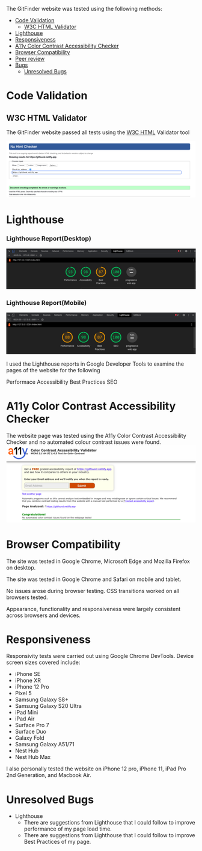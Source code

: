 The GitFinder website was tested using the following methods:

- [Code Validation]()
  - [W3C HTML Validator]()
- [Lighthouse]()
- [Responsiveness]()
- [A11y Color Contrast Accessibility Checker]()
- [Browser Compatibility]()
- [Peer review]()
- [Bugs]()
  - [Unresolved Bugs]()
 
# Code Validation

## W3C HTML Validator
The GitFinder website passed all tests using the [W3C HTML](https://validator.w3.org) Validator tool

![HTML Checker.](/assets/readme/htmlchecker.jpg)

# Lighthouse
### Lighthouse Report(Desktop)
![Lighthouse Report for Desktop.](/assets/readme/desktopspeed.jpg)

### Lighthouse Report(Mobile)
![Lighthouse Report for Desktop.](/assets/readme/mobilespeed.jpg)

I used the Lighthouse reports in Google Developer Tools to examine the pages of the website for the following

Performace
Accessibility
Best Practices
SEO

# A11y Color Contrast Accessibility Checker
The website page was tested using the A11y Color Contrast Accessibility Checker and no automated colour contrast issues were found.
![Color Contrast Checker.](/assets/readme/colorValidator.jpg)

# Browser Compatibility
The site was tested in Google Chrome, Microsoft Edge and Mozilla Firefox on desktop.

The site was tested in Google Chrome and Safari on mobile and tablet.

No issues arose during browser testing. CSS transitions worked on all browsers tested.

Appearance, functionality and responsiveness were largely consistent across browsers and devices. 

# Responsiveness

Responsivity tests were carried out using Google Chrome DevTools. Device screen sizes covered include:

- iPhone SE
- iPhone XR
- iPhone 12 Pro
- Pixel 5
- Samsung Galaxy S8+
- Samsung Galaxy S20 Ultra
- iPad Mini
- iPad Air
- Surface Pro 7
- Surface Duo
- Galaxy Fold
- Samsung Galaxy A51/71
- Nest Hub
- Nest Hub Max
  
I also personally tested the website on iPhone 12 pro, iPhone 11, iPad Pro 2nd Generation, and Macbook Air.

# Unresolved Bugs
- Lighthouse
  - There are suggestions from Lighthouse that I could follow to improve performance of my page load time.
  - There are suggestions from Lighthouse that I could follow to improve Best Practices of my page.

